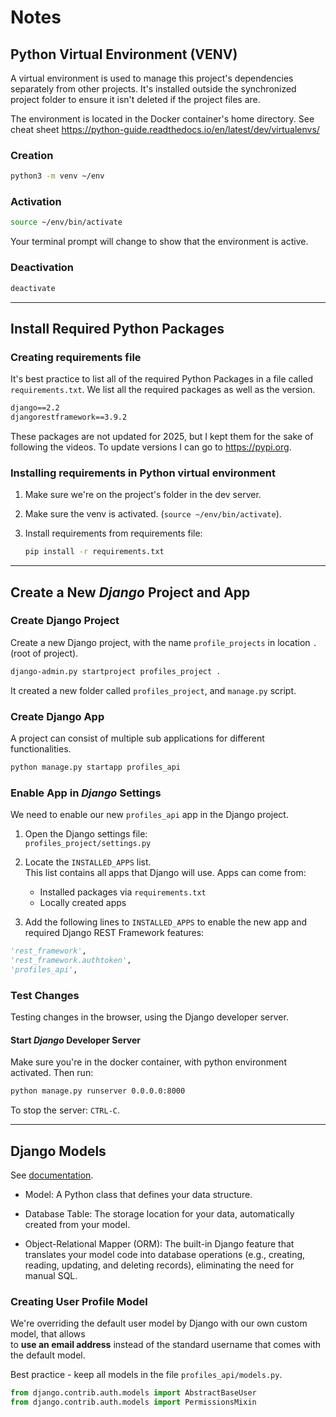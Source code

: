 # Notes

## Python Virtual Environment (VENV)

A virtual environment is used to manage this project's dependencies separately from other projects. It's installed outside the synchronized project folder to ensure it isn't deleted if the project files are.

The environment is located in the Docker container's home directory.
See cheat sheet
<https://python-guide.readthedocs.io/en/latest/dev/virtualenvs/>

### Creation

```bash
python3 -m venv ~/env
```

### Activation

```bash
source ~/env/bin/activate
```

Your terminal prompt will change to show that the environment is active.

### Deactivation

```bash
deactivate
```

--------

## Install Required Python Packages

### Creating requirements file

It's best practice to list all of the required Python Packages in a file called `requirements.txt`.
We list all the required packages as well as the version.

```txt
django==2.2
djangorestframework==3.9.2
```

These packages are not updated for 2025, but I kept them for the sake of following the videos.
To update versions I can go to https://pypi.org.

### Installing requirements in Python virtual environment

1. Make sure we're on the project's folder in the dev server.

2. Make sure the venv is activated. (`source ~/env/bin/activate`).
3. Install requirements from requirements file: 

   ```bash
   pip install -r requirements.txt 
   ```

--------

## Create a New *Django* Project and App

### Create Django Project

Create a new Django project, with the name `profile_projects` in location `.` (root of project).

```bash
django-admin.py startproject profiles_project .
```

It created a new folder called `profiles_project`, and `manage.py` script. 

### Create Django App

A project can consist of multiple sub applications for different functionalities. 

```bash
python manage.py startapp profiles_api
```

### Enable App in *Django* Settings

We need to enable our new `profiles_api` app in the Django project.

1. Open the Django settings file:  
   `profiles_project/settings.py`

2. Locate the `INSTALLED_APPS` list.  
   This list contains all apps that Django will use. Apps can come from:
   - Installed packages via `requirements.txt`
   - Locally created apps

3. Add the following lines to `INSTALLED_APPS` to enable the new app and required Django REST Framework features:

```python
'rest_framework',
'rest_framework.authtoken',
'profiles_api',
```

### Test Changes

Testing changes in the browser, using the Django developer server.

#### Start *Django* Developer Server

Make sure you're in the docker container, with python environment activated. Then run:

```bash
python manage.py runserver 0.0.0.0:8000
```

To stop the server: `CTRL-C`.

--------

## Django Models

See [documentation](https://docs.djangoproject.com/en/1.11/topics/db/models/).

- Model: A Python class that defines your data structure.

- Database Table: The storage location for your data, automatically created from your model.

- Object-Relational Mapper (ORM): The built-in Django feature that translates your model code into database operations (e.g., creating, reading, updating, and deleting records), eliminating the need for manual SQL.

### Creating User Profile Model 

We're overriding the default user model by Django with our own custom model, that allows \
to **use an email address** instead of the standard username that comes with the default model.

Best practice - keep all models in the file `profiles_api/models.py`.

```python
from django.contrib.auth.models import AbstractBaseUser
from django.contrib.auth.models import PermissionsMixin
```

